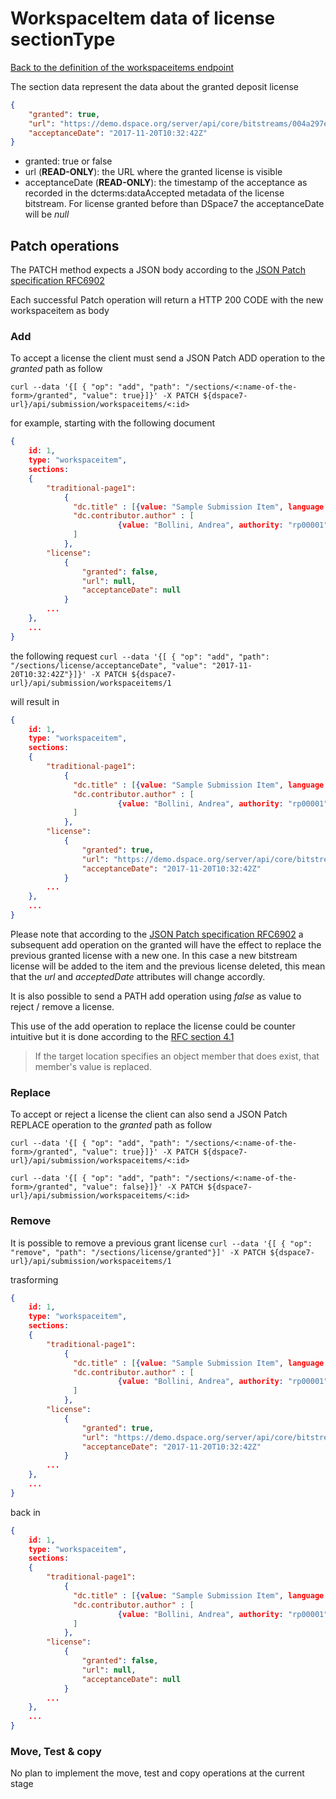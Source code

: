 # WorkspaceItem data of license sectionType
[Back to the definition of the workspaceitems endpoint](workspaceitems.md)

The section data represent the data about the granted deposit license

```json
{
  	"granted": true,
  	"url": "https://demo.dspace.org/server/api/core/bitstreams/004a297e-fd06-4662-ae51-73e4b7c165c8/content",
    "acceptanceDate": "2017-11-20T10:32:42Z"
}
```

* granted: true or false
* url (**READ-ONLY**): the URL where the granted license is visible
* acceptanceDate (**READ-ONLY**): the timestamp of the acceptance as recorded in the dcterms:dataAccepted metadata of the license bitstream. For license granted before than DSpace7 the acceptanceDate will be *null* 

## Patch operations
The PATCH method expects a JSON body according to the [JSON Patch specification RFC6902](https://tools.ietf.org/html/rfc6902)

Each successful Patch operation will return a HTTP 200 CODE with the new workspaceitem as body 

### Add
To accept a license the client must send a JSON Patch ADD operation to the *granted* path as follow

`curl --data '{[ { "op": "add", "path": "/sections/<:name-of-the-form>/granted", "value": true}]}' -X PATCH ${dspace7-url}/api/submission/workspaceitems/<:id>`

for example, starting with the following document  
```json
{
	id: 1,
	type: "workspaceitem",
	sections:
	{
		"traditional-page1":
			{
			  "dc.title" : [{value: "Sample Submission Item", language: "en"}],
			  "dc.contributor.author" : [
			  	 		{value: "Bollini, Andrea", authority: "rp00001", confidence: 600}
			  ]
			},
		"license":
			{
				"granted": false,
			  	"url": null,
			    "acceptanceDate": null
			}
		...
	},
	...
}	
```

the following request 
`curl --data '{[ { "op": "add", "path": "/sections/license/acceptanceDate", "value": "2017-11-20T10:32:42Z"}]}' -X PATCH ${dspace7-url}/api/submission/workspaceitems/1`

will result in
```json
{
	id: 1,
	type: "workspaceitem",
	sections:
	{
		"traditional-page1":
			{
			  "dc.title" : [{value: "Sample Submission Item", language: "en"}],
			  "dc.contributor.author" : [
			  	 		{value: "Bollini, Andrea", authority: "rp00001", confidence: 600}
			  ]
			},
		"license":
			{
				"granted": true,
			  	"url": "https://demo.dspace.org/server/api/core/bitstreams/004a297e-fd06-4662-ae51-73e4b7c165c8/content",
			    "acceptanceDate": "2017-11-20T10:32:42Z"
			}
		...
	},
	...
}	
```

Please note that according to the [JSON Patch specification RFC6902](https://tools.ietf.org/html/rfc6902) a subsequent add operation on the granted will have the effect to replace the previous granted license with a new one. 
In this case a new bitstream license will be added to the item and the previous license deleted, this mean that the *url* and *acceptedDate* attributes will change accordly.

It is also possible to send a PATH add operation using *false* as value to reject / remove a license.

This use of the add operation to replace the license could be counter intuitive but it is done according to the [RFC section 4.1](https://tools.ietf.org/html/rfc6902#section-4.1)
> If the target location specifies an object member that does exist, that member's value is replaced.

### Replace
To accept or reject a license the client can also send a JSON Patch REPLACE operation to the *granted* path as follow

`curl --data '{[ { "op": "add", "path": "/sections/<:name-of-the-form>/granted", "value": true}]}' -X PATCH ${dspace7-url}/api/submission/workspaceitems/<:id>`

`curl --data '{[ { "op": "add", "path": "/sections/<:name-of-the-form>/granted", "value": false}]}' -X PATCH ${dspace7-url}/api/submission/workspaceitems/<:id>`

### Remove
It is possible to remove a previous grant license 
`curl --data '{[ { "op": "remove", "path": "/sections/license/granted"}]' -X PATCH ${dspace7-url}/api/submission/workspaceitems/1`

trasforming
```json
{
	id: 1,
	type: "workspaceitem",
	sections:
	{
		"traditional-page1":
			{
			  "dc.title" : [{value: "Sample Submission Item", language: "en"}],
			  "dc.contributor.author" : [
			  	 		{value: "Bollini, Andrea", authority: "rp00001", confidence: 600}
			  ]
			},
		"license":
			{
				"granted": true,
			  	"url": "https://demo.dspace.org/server/api/core/bitstreams/004a297e-fd06-4662-ae51-73e4b7c165c8/content",
			    "acceptanceDate": "2017-11-20T10:32:42Z"
			}
		...
	},
	...
}	
```

back in
```json
{
	id: 1,
	type: "workspaceitem",
	sections:
	{
		"traditional-page1":
			{
			  "dc.title" : [{value: "Sample Submission Item", language: "en"}],
			  "dc.contributor.author" : [
			  	 		{value: "Bollini, Andrea", authority: "rp00001", confidence: 600}
			  ]
			},
		"license":
			{
				"granted": false,
			  	"url": null,
			    "acceptanceDate": null
			}
		...
	},
	...
}	
```
 
### Move, Test & copy
No plan to implement the move, test and copy operations at the current stage